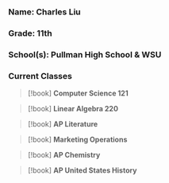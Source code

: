 ### Name: Charles Liu

### Grade: 11th

### School(s): Pullman High School & WSU

### Current Classes

>[!book] **Computer Science 121**

>[!book] **Linear Algebra 220** 

>[!book] **AP Literature**

>[!book] **Marketing Operations**

>[!book] **AP Chemistry**

>[!book] **AP United States History**